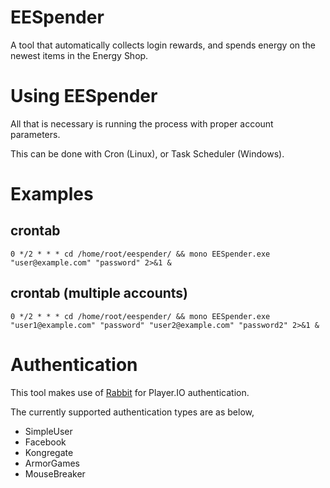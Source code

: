 # EESpender
A tool that automatically collects login rewards, and spends energy on the newest items in the Energy Shop.

# Using EESpender

All that is necessary is running the process with proper account parameters.

This can be done with Cron (Linux), or Task Scheduler (Windows).

# Examples
## crontab
```shell
0 */2 * * * cd /home/root/eespender/ && mono EESpender.exe "user@example.com" "password" 2>&1 & 
```

## crontab (multiple accounts)
```shell
0 */2 * * * cd /home/root/eespender/ && mono EESpender.exe "user1@example.com" "password" "user2@example.com" "password2" 2>&1 & 
```

# Authentication

This tool makes use of [Rabbit](https://decagon.github.io/Rabbit/) for Player.IO authentication.

The currently supported authentication types are as below,
- SimpleUser
- Facebook
- Kongregate
- ArmorGames
- MouseBreaker
